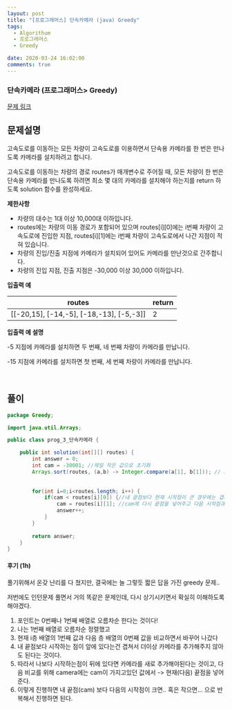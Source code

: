 ```yaml
---
layout: post
title: "[프로그래머스] 단속카메라 (java) Greedy"
tags:
  - Algorithum
  - 프로그래머스
  - Greedy

date: 2020-03-24 16:02:00
comments: true
---
```




###   단속카메라 (프로그래머스> Greedy)

[문제 링크](https://programmers.co.kr/learn/courses/30/lessons/42884 )

## 문제설명

고속도로를 이동하는 모든 차량이 고속도로를 이용하면서 단속용 카메라를 한 번은 만나도록 카메라를 설치하려고 합니다.

고속도로를 이동하는 차량의 경로 routes가 매개변수로 주어질 때, 모든 차량이 한 번은 단속용 카메라를 만나도록 하려면 최소 몇 대의 카메라를 설치해야 하는지를 return 하도록 solution 함수를 완성하세요.

**제한사항**

- 차량의 대수는 1대 이상 10,000대 이하입니다.
- routes에는 차량의 이동 경로가 포함되어 있으며 routes[i][0]에는 i번째 차량이 고속도로에 진입한 지점, routes[i][1]에는 i번째 차량이 고속도로에서 나간 지점이 적혀 있습니다.
- 차량의 진입/진출 지점에 카메라가 설치되어 있어도 카메라를 만난것으로 간주합니다.
- 차량의 진입 지점, 진출 지점은 -30,000 이상 30,000 이하입니다.

**입출력 예**

| routes                                   | return |
| ---------------------------------------- | ------ |
| [[-20,15], [-14,-5], [-18,-13], [-5,-3]] | 2      |

**입출력 예 설명**

-5 지점에 카메라를 설치하면 두 번째, 네 번째 차량이 카메라를 만납니다.

-15 지점에 카메라를 설치하면 첫 번째, 세 번째 차량이 카메라를 만납니다.

<br>

## 풀이

```java
package Greedy;

import java.util.Arrays;

public class prog_3_단속카메라 {

    public int solution(int[][] routes) {
        int answer = 0;
        int cam = -30001; //제일 작은 값으로 초기화
        Arrays.sort(routes, (a,b) -> Integer.compare(a[1], b[1])); // 1번째 배열로 오름차순
        
        
        for(int i=0;i<routes.length; i++) {
        	if(cam < routes[i][0]) {//내 끝점보다 현재 시작점이 큰 경우에는 겹치지 않는다.
        		cam = routes[i][1]; //cam에 다시 끝점을 넣어주고 다음 시작점과 비교한다
        		answer++;
        	}
        }
        
        return answer;
    }
}

```

#### 후기 (1h)

풀기위해서 온갖 난리를 다 쳤지만, 결국에는 늘 그렇듯 짧은 답을 가진 greedy 문제.. <br>

저번에도 인턴문제 풀면서 거의 똑같은 문제인데, 다시 상기시키면서 확실히 이해하도록 해야겠다. <br>

1. 포인트는 0번째나 1번째 배열로 오름차순 한다는 것이다!
2. 나는 1번째 배열로 오름차순 정렬했고
3. 현재 i층 배열의 1번째 값과 다음 층 배열의 0번째 값을 비교하면서 바꾸어 나갔다
4. 내 끝점보다 시작하는 점이 앞에 있다는건 겹쳐서 더이상 카메라를 추가해주지 않아도 된다는 것이다.
5. 따라서 나보다 시작하는점이 뒤에 있다면 카메라를 새로 추가해야된다는 것이고, 다음 비교를 위해 camera에는 cam이 가지고있던 값에서 -> 현재(다음) 끝점을 넣어준다.
6. 이렇게 진행하면 내 끝점(cam) 보다 다음의 시작점이 크면.. 혹은 작으면... 으로 반복해서 진행하면 된다.
